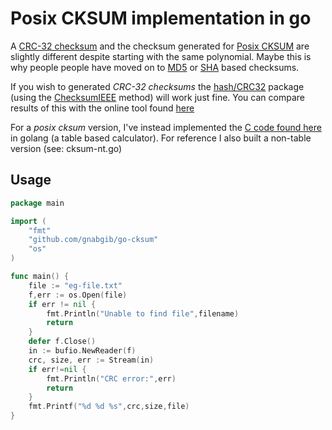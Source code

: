 # Posix CKSUM implementation in go

A [CRC-32 checksum](https://en.wikipedia.org/wiki/Cyclic_redundancy_check) and the checksum generated for [Posix CKSUM](https://en.wikipedia.org/wiki/Cksum) are slightly different despite starting with the same polynomial.  Maybe this is why people people have moved on to [MD5](https://en.wikipedia.org/wiki/MD5) or [SHA](https://en.wikipedia.org/wiki/SHA-1) based checksums.

If you wish to generated *CRC-32 checksums* the [hash/CRC32](https://golang.org/pkg/hash/crc32/) package (using the [ChecksumIEEE](https://golang.org/src/hash/crc32/crc32.go?s=7544:7581#L241) method) will work just fine.  You can compare results of this with the online tool found [here](http://zorc.breitbandkatze.de/crc.html)

For a *posix cksum* version, I've instead implemented the [C code found here](https://pubs.opengroup.org/onlinepubs/009695399/utilities/cksum.html) in golang (a table based calculator).  For reference I also built a non-table version (see: cksum-nt.go)

## Usage

```go
package main

import (
    "fmt"
	"github.com/gnabgib/go-cksum"
    "os"
)

func main() {
    file := "eg-file.txt"
    f,err := os.Open(file)
    if err != nil {
		fmt.Println("Unable to find file",filename)
		return
    }
    defer f.Close()
	in := bufio.NewReader(f)
    crc, size, err := Stream(in)
    if err!=nil {
        fmt.Println("CRC error:",err)
        return
    }
    fmt.Printf("%d %d %s",crc,size,file)
}
```